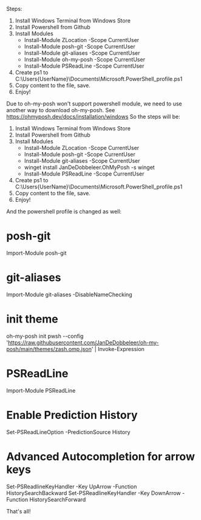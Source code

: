 Steps:

1. Install Windows Terminal from Windows Store
2. Install Powershell from Github
3. Install Modules
   - Install-Module ZLocation -Scope CurrentUser
   - Install-Module posh-git -Scope CurrentUser
   - Install-Module git-aliases -Scope CurrentUser
   - Install-Module oh-my-posh -Scope CurrentUser
   - Install-Module PSReadLine -Scope CurrentUser
4. Create ps1 to C:\Users\{UserName}\Documents\Microsoft.PowerShell_profile.ps1
5. Copy content to the file, save.
6. Enjoy!


Due to oh-my-posh won't support powershell module, we need to use another way to download oh-my-posh. See https://ohmyposh.dev/docs/installation/windows
So the steps will be:
1. Install Windows Terminal from Windows Store
2. Install Powershell from Github
3. Install Modules
   - Install-Module ZLocation -Scope CurrentUser
   - Install-Module posh-git -Scope CurrentUser
   - Install-Module git-aliases -Scope CurrentUser
   - winget install JanDeDobbeleer.OhMyPosh -s winget
   - Install-Module PSReadLine -Scope CurrentUser
4. Create ps1 to C:\Users\{UserName}\Documents\Microsoft.PowerShell_profile.ps1
5. Copy content to the file, save.
6. Enjoy!

And the powershell profile is changed as well:

# posh-git
Import-Module posh-git
# git-aliases
Import-Module git-aliases -DisableNameChecking

# init theme
oh-my-posh init pwsh --config 'https://raw.githubusercontent.com/JanDeDobbeleer/oh-my-posh/main/themes/zash.omp.json' | Invoke-Expression

# PSReadLine
Import-Module PSReadLine
# Enable Prediction History
Set-PSReadLineOption -PredictionSource History
# Advanced Autocompletion for arrow keys
Set-PSReadlineKeyHandler -Key UpArrow -Function HistorySearchBackward
Set-PSReadlineKeyHandler -Key DownArrow -Function HistorySearchForward


That's all!
